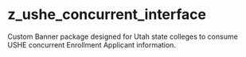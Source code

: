 # z_ushe_concurrent_interface
Custom Banner package designed for Utah state colleges to consume USHE concurrent Enrollment Applicant information.
